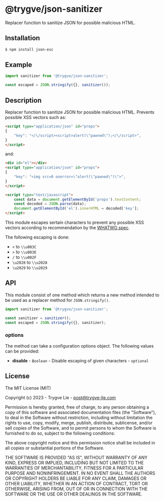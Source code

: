 # @trygve/json-sanitizer

Replacer function to sanitize JSON for possible malicious HTML. 

## Installation

```bash
$ npm install json-esc
```

## Example

```js
import sanitizer from '@trygve/json-sanitizer';

const escaped = JSON.stringify({}, sanitizer());
```

## Description

Replacer function to sanitize JSON for possible malicious HTML. Prevents possible XSS vectors such as:

```html
<script type="application/json" id="props">
{ 
    "key": "</\/script><script>alert(\"pawned\");</\/script>",
}
</script>
```

and:

```html
<div id="el"></div>
<script type="application/json" id="props">
{ 
    "key": "<img src=0 onerror=\"alert(\"pawned\")\">",
}
</script>

<script type="text/javascript">
    const data = document.getElementById('props').textContent;
    const decoded = JSON.parse(data);
    document.getElementById('el').innerHTML = decoded['key'];
</script>
```

This module escapes sertain characters to prevent any possible XSS vectors according to recommendation by the [WHATWG spec](https://html.spec.whatwg.org/multipage/scripting.html#restrictions-for-contents-of-script-elements).

The following escaping is done:

 * `<` to `\\u003C`
 * `>` to `\\u003E`
 * `/` to `\\u002F`
 * `\u2028` to `\\u2028`
 * `\u2029` to `\\u2029`

## API

This module consist of one method which returns a new method intended to be used as a replacer method for `JSON.stringify()`.

```js
import sanitizer from '@trygve/json-sanitizer';

const sanitizer = sanitizer();
const escaped = JSON.stringify({}, sanitizer);
```

### options

The method can take a configuration options object. The following values can be provided:

 * **disable** - `Boolean` - Disable escaping of given characters - `optional`


## License

The MIT License (MIT)

Copyright (c) 2023 - Trygve Lie - post@trygve-lie.com

Permission is hereby granted, free of charge, to any person obtaining a copy
of this software and associated documentation files (the "Software"), to deal
in the Software without restriction, including without limitation the rights
to use, copy, modify, merge, publish, distribute, sublicense, and/or sell
copies of the Software, and to permit persons to whom the Software is
furnished to do so, subject to the following conditions:

The above copyright notice and this permission notice shall be included in
all copies or substantial portions of the Software.

THE SOFTWARE IS PROVIDED "AS IS", WITHOUT WARRANTY OF ANY KIND, EXPRESS OR
IMPLIED, INCLUDING BUT NOT LIMITED TO THE WARRANTIES OF MERCHANTABILITY,
FITNESS FOR A PARTICULAR PURPOSE AND NONINFRINGEMENT. IN NO EVENT SHALL THE
AUTHORS OR COPYRIGHT HOLDERS BE LIABLE FOR ANY CLAIM, DAMAGES OR OTHER
LIABILITY, WHETHER IN AN ACTION OF CONTRACT, TORT OR OTHERWISE, ARISING FROM,
OUT OF OR IN CONNECTION WITH THE SOFTWARE OR THE USE OR OTHER DEALINGS IN
THE SOFTWARE.